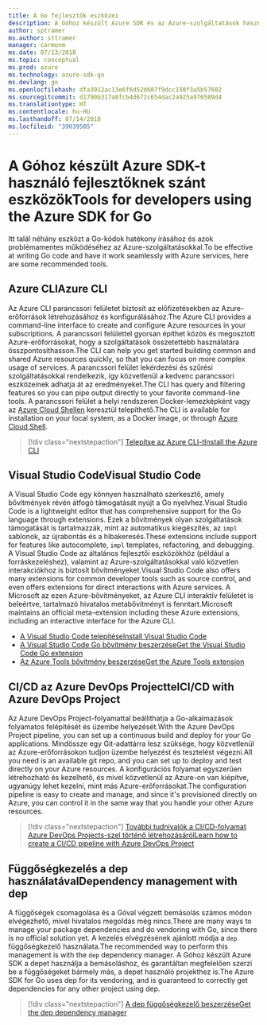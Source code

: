 ```yaml
---
title: A Go fejlesztők eszközei
description: A Góhoz készült Azure SDK és az Azure-szolgáltatások használatára szolgáló eszközök
author: sptramer
ms.author: sttramer
manager: carmonm
ms.date: 07/13/2018
ms.topic: conceptual
ms.prod: azure
ms.technology: azure-sdk-go
ms.devlang: go
ms.openlocfilehash: dfa3912ac13e6f6d52d607f9dcc150f3a5b57602
ms.sourcegitcommit: d1790b317a8fcb4d672c654dac2a925a976589d4
ms.translationtype: HT
ms.contentlocale: hu-HU
ms.lasthandoff: 07/14/2018
ms.locfileid: "39039505"
---
```

# <a name="tools-for-developers-using-the-azure-sdk-for-go"></a><span data-ttu-id="23061-103">A Góhoz készült Azure SDK-t használó fejlesztőknek szánt eszközök</span><span class="sxs-lookup"><span data-stu-id="23061-103">Tools for developers using the Azure SDK for Go</span></span>

<span data-ttu-id="23061-104">Itt talál néhány eszközt a Go-kódok hatékony írásához és azok problémamentes működéséhez az Azure-szolgáltatásokkal.</span><span class="sxs-lookup"><span data-stu-id="23061-104">To be effective at writing Go code and have it work seamlessly with Azure services, here are some recommended tools.</span></span>

## <a name="azure-cli"></a><span data-ttu-id="23061-105">Azure CLI</span><span class="sxs-lookup"><span data-stu-id="23061-105">Azure CLI</span></span>

<span data-ttu-id="23061-106">Az Azure CLI parancssori felületet biztosít az előfizetésekben az Azure-erőforrások létrehozásához és konfigurálásához.</span><span class="sxs-lookup"><span data-stu-id="23061-106">The Azure CLI provides a command-line interface to create and configure Azure resources in your subscriptions.</span></span> <span data-ttu-id="23061-107">A parancssori felülettel gyorsan építhet közös és megosztott Azure-erőforrásokat, hogy a szolgáltatások összetettebb használatára összpontosíthasson.</span><span class="sxs-lookup"><span data-stu-id="23061-107">The CLI can help you get started building common and shared Azure resources quickly, so that you can focus on more complex usage of services.</span></span> <span data-ttu-id="23061-108">A parancssori felület lekérdezési és szűrési szolgáltatásokkal rendelkezik, így közvetlenül a kedvenc parancssori eszközeinek adhatja át az eredményeket.</span><span class="sxs-lookup"><span data-stu-id="23061-108">The CLI has query and filtering features so you can pipe output directly to your favorite command-line tools.</span></span> <span data-ttu-id="23061-109">A parancssori felület a helyi rendszeren Docker-lemezképként vagy az [Azure Cloud Shellen](https://docs.microsoft.com/azure/cloud-shell/overview) keresztül telepíthető.</span><span class="sxs-lookup"><span data-stu-id="23061-109">The CLI is available for installation on your local system, as a Docker image, or through [Azure Cloud Shell](https://docs.microsoft.com/azure/cloud-shell/overview).</span></span>

> [!div class="nextstepaction"]
> [<span data-ttu-id="23061-110">Telepítse az Azure CLI-t</span><span class="sxs-lookup"><span data-stu-id="23061-110">Install the Azure CLI</span></span>](/cli/azure/install-azure-cli)

## <a name="visual-studio-code"></a><span data-ttu-id="23061-111">Visual Studio Code</span><span class="sxs-lookup"><span data-stu-id="23061-111">Visual Studio Code</span></span>

<span data-ttu-id="23061-112">A Visual Studio Code egy könnyen használható szerkesztő, amely bővítmények révén átfogó támogatását nyújt a Go nyelvhez.</span><span class="sxs-lookup"><span data-stu-id="23061-112">Visual Studio Code is a lightweight editor that has comprehensive support for the Go language through extensions.</span></span> <span data-ttu-id="23061-113">Ezek a bővítmények olyan szolgáltatások támogatását is tartalmazzák, mint az automatikus kiegészítés, az `impl` sablonok, az újrabontás és a hibakeresés.</span><span class="sxs-lookup"><span data-stu-id="23061-113">These extensions include support for features like autocomplete, `impl` templates, refactoring, and debugging.</span></span> <span data-ttu-id="23061-114">A Visual Studio Code az általános fejlesztői eszközökhöz (például a forráskezeléshez), valamint az Azure-szolgáltatásokkal való közvetlen interakciókhoz is biztosít bővítményeket.</span><span class="sxs-lookup"><span data-stu-id="23061-114">Visual Studio Code also offers many extensions for common developer tools such as source control, and even offers extensions for direct interactions with Azure services.</span></span> <span data-ttu-id="23061-115">A Microsoft az ezen Azure-bővítményeket, az Azure CLI interaktív felületét is beleértve, tartalmazó hivatalos metabővítményt is fenntart.</span><span class="sxs-lookup"><span data-stu-id="23061-115">Microsoft maintains an official meta-extension including these Azure extensions, including an interactive interface for the Azure CLI.</span></span>

* [<span data-ttu-id="23061-116">A Visual Studio Code telepítése</span><span class="sxs-lookup"><span data-stu-id="23061-116">Install Visual Studio Code</span></span>](https://code.visualstudio.com/Download)
* [<span data-ttu-id="23061-117">A Visual Studio Code Go bővítmény beszerzése</span><span class="sxs-lookup"><span data-stu-id="23061-117">Get the Visual Studio Code Go extension</span></span>](https://code.visualstudio.com/docs/languages/go)
* [<span data-ttu-id="23061-118">Az Azure Tools bővítmény beszerzése</span><span class="sxs-lookup"><span data-stu-id="23061-118">Get the Azure Tools extension</span></span>](https://marketplace.visualstudio.com/items?itemName=ms-vscode.vscode-azureextensionpack)

## <a name="cicd-with-azure-devops-project"></a><span data-ttu-id="23061-119">CI/CD az Azure DevOps Projecttel</span><span class="sxs-lookup"><span data-stu-id="23061-119">CI/CD with Azure DevOps Project</span></span>

<span data-ttu-id="23061-120">Az Azure DevOps Project-folyamattal beállíthatja a Go-alkalmazások folyamatos felépítését és üzembe helyezését.</span><span class="sxs-lookup"><span data-stu-id="23061-120">With the Azure DevOps Project pipeline, you can set up a continuous build and deploy for your Go applications.</span></span> <span data-ttu-id="23061-121">Mindössze egy Git-adattárra lesz szüksége, hogy közvetlenül az Azure-erőforrásokon tudjon üzembe helyezést és tesztelést végezni.</span><span class="sxs-lookup"><span data-stu-id="23061-121">All you need is an available git repo, and you can set up to deploy and test directly on your Azure resources.</span></span> <span data-ttu-id="23061-122">A konfigurációs folyamat egyszerűen létrehozható és kezelhető, és mivel közvetlenül az Azure-on van kiépítve, ugyanúgy lehet kezelni, mint más Azure-erőforrásokat.</span><span class="sxs-lookup"><span data-stu-id="23061-122">The configuration pipeline is easy to create and manage, and since it's provisioned directly on Azure, you can control it in the same way that you handle your other Azure resources.</span></span>

> [!div class="nextstepaction"]
> [<span data-ttu-id="23061-123">További tudnivalók a CI/CD-folyamat Azure DevOps Projects-szel történő létrehozásáról</span><span class="sxs-lookup"><span data-stu-id="23061-123">Learn how to create a CI/CD pipeline with Azure DevOps Project</span></span>](/devops-project/azure-devops-project-go)

## <a name="dependency-management-with-dep"></a><span data-ttu-id="23061-124">Függőségkezelés a dep használatával</span><span class="sxs-lookup"><span data-stu-id="23061-124">Dependency management with dep</span></span>

<span data-ttu-id="23061-125">A függőségek csomagolása és a Góval végzett bemásolás számos módon elvégezhető, mivel hivatalos megoldás még nincs.</span><span class="sxs-lookup"><span data-stu-id="23061-125">There are many ways to manage your package dependencies and do vendoring with Go, since there is no official solution yet.</span></span> <span data-ttu-id="23061-126">A kezelés elvégzésének ajánlott módja a `dep` függőségkezelő használata.</span><span class="sxs-lookup"><span data-stu-id="23061-126">The recommended way to perform this management is with the `dep` dependency manager.</span></span> <span data-ttu-id="23061-127">A Góhoz készült Azure SDK a depet használja a bemásoláshoz, és garantáltan megfelelően szerzi be a függőségeket bármely más, a depet használó projekthez is.</span><span class="sxs-lookup"><span data-stu-id="23061-127">The Azure SDK for Go uses dep for its vendoring, and is guaranteed to correctly get dependencies for any other project using dep.</span></span>

> [!div class="nextstepaction"]
> [<span data-ttu-id="23061-128">A dep függőségkezelő beszerzése</span><span class="sxs-lookup"><span data-stu-id="23061-128">Get the dep dependency manager</span></span>](https://github.com/golang/dep)
